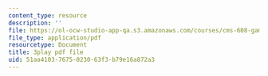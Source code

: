 ```yaml
---
content_type: resource
description: ''
file: https://ol-ocw-studio-app-qa.s3.amazonaws.com/courses/cms-608-game-design-spring-2014/51aa41037675023063f3b79e16a872a3_1506647.pdf
file_type: application/pdf
resourcetype: Document
title: 3play pdf file
uid: 51aa4103-7675-0230-63f3-b79e16a872a3
---
```

